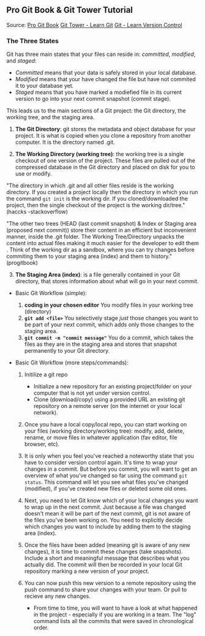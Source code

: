 
## Pro Git Book & Git Tower Tutorial 

Source: [Pro Git Book](https://git-scm.com/book/en/v2)
        [Git Tower - Learn Git](https://www.git-tower.com/learn/git/ebook/en/command-line/introduction)
        [Git - Learn Version Control](https://www.amazon.com/Git-step-step-Ultimate-beginners-ebook/dp/B0769JLP9C)


### The Three States 
Git has three main states that your files can reside in: _committed_, _modified_, and _staged_: 

   * _Committed_ means that your data is safely stored in your local database. 
   * _Modified_ means that your have changed the file but have not commited it to your database yet. 
   * _Staged_ means that you have marked a modiefied file in its current version to go into your next commit snapshot (commit stage). 

This leads us to the main sections of a Git project: the Git directory, the working tree, and the staging area. 

   1. __The Git Directory__: git stores the metadata and object database for your project. It is what is copied when you clone a repository from another computer. It is the directory named .git. 

   2. __The Working Directory (working tree)__: the working tree is a single checkout of one version of the project. These files are pulled out of the compressed database in the Git directory and placed on disk for you to use or modify. 
  
   "The directory in which .git and all other files reside is the working directory. If you created a project locally then the directory in which you run the command `git init` is the working dir. If you cloned/downloaded the project, then the single checkout of the project is the working dir/tree." (haccks -stackoverflow)

   "The other two trees (HEAD (last commit snapshot) & Index or Staging area (proposed next commit)) store their content in an efficient but inconvenient manner, inside the .git folder. The Working Tree/Directory unpacks the content into actual files making it much easier for the developer to edit them . Think of the working dir as a sandbox, where you can try changes before commiting them to your staging area (index) and them to history." (progitbook)

   3. __The Staging Area (index)__: is a file generally contained in your Git directory, that stores information about what will go in your next commit. 



   * Basic Git Workflow (simple): 
       1. __coding in your chosen editor__ You modify files in your working tree (directory)
       2. __`git add <file>`__ You selectively stage _just_ those changes you want to be part of your next commit, which adds only those changes to the staging area. 
       3. __`git commit -m "commit message"`__ You do a commit, which takes the files as they are in the staging area and stores that snapshot permanently to your Git directory. 


   * Basic Git Workflow (more steps/commands):     
      1. Initilize a git repo
         * Initialize a new repository for an existing project/folder on your computer that is not yet under version control. 
         * Clone (download/copy) using a provided URL an existing git repository on a remote server (on the internet or your local network). 

      2. Once you have a local copy/local repo, you can start working on your files (working directory/working tree): modify, add, delete, rename, or move files in whatever application (fav editor, file browser, etc). 

      3. It is only when you feel you've reached a noteworthy state that you have to consider version control again. It's time to wrap your changes in a commit. But before you commit, you will want to get an overview of what you've changed so far using the command `git status`. This command will let you see what files you've changed (modified), if you've created new files or deleted some old ones. 

      4. Next, you need to let Git know which of your local changes you want to wrap up in the next commit. Just because a file was changed doesn't mean it will be part of the next commit, git is not aware of the files you've been working on. You need to explicitly decide which changes you want to include by adding them to the staging area (index). 

      5. Once the files have been added (meaning git is aware of any new changes), it is time to commit these changes (take snapshots). Include a short and meaningful message that describes what you actually did. The commit will then be recorded in your local Git repository marking a new version of your project. 

      6. You can now push this new version to a remote repository using the push command to share your changes with your team. Or pull to recieve any new changes. 
         * From time to time, you will want to have a look at what happened in the project - especially if you are working in a team. The "log" command lists all the commits that were saved in chronological order. 



     
  

    
